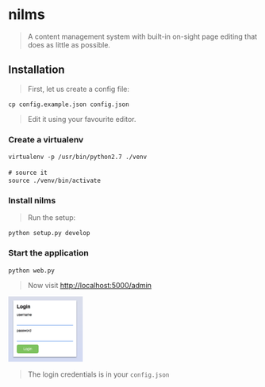 # nilms
> A content management system with built-in on-sight page editing
> that does as little as possible.

## Installation
> First, let us create a config file:

    cp config.example.json config.json

> Edit it using your favourite editor.

### Create a virtualenv

    virtualenv -p /usr/bin/python2.7 ./venv
    
    # source it
    source ./venv/bin/activate

### Install nilms
> Run the setup:

    python setup.py develop

### Start the application

    python web.py

> Now visit [http://localhost:5000/admin](http://localhost:5000/admin)  
<img src='screenshots/login.png' width='150px'/>  

> The login credentials is in your `config.json`
